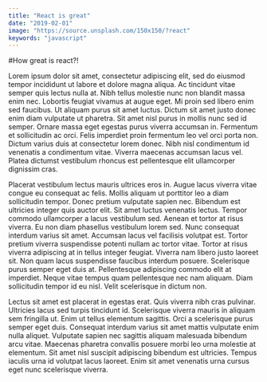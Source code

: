 ```yaml
---
title: "React is great"
date: "2019-02-01"
image: "https://source.unsplash.com/150x150/?react"
keywords: "javascript"
---
```


#How great is react?!

Lorem ipsum dolor sit amet, consectetur adipiscing elit, sed do eiusmod tempor incididunt ut labore et dolore magna aliqua. Ac tincidunt vitae semper quis lectus nulla at. Nibh tellus molestie nunc non blandit massa enim nec. Lobortis feugiat vivamus at augue eget. Mi proin sed libero enim sed faucibus. Ut aliquam purus sit amet luctus. Dictum sit amet justo donec enim diam vulputate ut pharetra. Sit amet nisl purus in mollis nunc sed id semper. Ornare massa eget egestas purus viverra accumsan in. Fermentum et sollicitudin ac orci. Felis imperdiet proin fermentum leo vel orci porta non. Dictum varius duis at consectetur lorem donec. Nibh nisl condimentum id venenatis a condimentum vitae. Viverra maecenas accumsan lacus vel. Platea dictumst vestibulum rhoncus est pellentesque elit ullamcorper dignissim cras.

Placerat vestibulum lectus mauris ultrices eros in. Augue lacus viverra vitae congue eu consequat ac felis. Mollis aliquam ut porttitor leo a diam sollicitudin tempor. Donec pretium vulputate sapien nec. Bibendum est ultricies integer quis auctor elit. Sit amet luctus venenatis lectus. Tempor commodo ullamcorper a lacus vestibulum sed. Aenean et tortor at risus viverra. Eu non diam phasellus vestibulum lorem sed. Nunc consequat interdum varius sit amet. Accumsan lacus vel facilisis volutpat est. Tortor pretium viverra suspendisse potenti nullam ac tortor vitae. Tortor at risus viverra adipiscing at in tellus integer feugiat. Viverra nam libero justo laoreet sit. Non quam lacus suspendisse faucibus interdum posuere. Scelerisque purus semper eget duis at. Pellentesque adipiscing commodo elit at imperdiet. Neque vitae tempus quam pellentesque nec nam aliquam. Diam sollicitudin tempor id eu nisl. Velit scelerisque in dictum non.

Lectus sit amet est placerat in egestas erat. Quis viverra nibh cras pulvinar. Ultricies lacus sed turpis tincidunt id. Scelerisque viverra mauris in aliquam sem fringilla ut. Enim ut tellus elementum sagittis. Orci a scelerisque purus semper eget duis. Consequat interdum varius sit amet mattis vulputate enim nulla aliquet. Vulputate sapien nec sagittis aliquam malesuada bibendum arcu vitae. Maecenas pharetra convallis posuere morbi leo urna molestie at elementum. Sit amet nisl suscipit adipiscing bibendum est ultricies. Tempus iaculis urna id volutpat lacus laoreet. Enim sit amet venenatis urna cursus eget nunc scelerisque viverra.